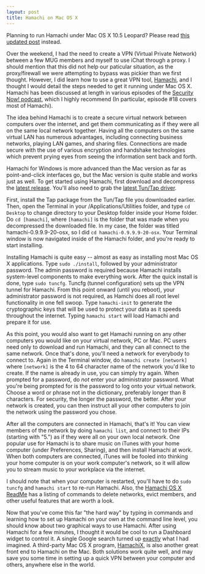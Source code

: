 ```yaml
---
layout: post
title: Hamachi on Mac OS X
---
```

Planning to run Hamachi under Mac OS X 10.5 Leopard?  Please read [this updated post](/2008/08/29/how-to-run-hamachi-on-leopard/) instead.

Over the weekend, I had the need to create a VPN (Virtual Private Network) between a few MUG members and myself to use iChat through a proxy.  I should mention that this did not help our paticular situation, as the proxy/firewall we were attempting to bypass was pickier than we first thought.  However, I did learn how to use a great VPN tool, [Hamachi](http://www.hamachi.cc), and I thought I would detail the steps needed to get it running under Mac OS X.  Hamachi has been discussed at length in various episodes of the [Security Now! podcast](http://www.grc.com/securitynow.htm), which I highly recommend (In particular, episode #18 covers most of Hamachi).

The idea behind Hamachi is to create a secure virtual network between computers over the internet, and get them communicating as if they were all on the same local network together.  Having all the computers on the same virtual LAN has numerous advantages, including connecting business networks, playing LAN games, and sharing files.  Connections are made secure with the use of various encryption and handshake technologies which prevent prying eyes from seeing the information sent back and forth.

Hamachi for Windows is more advanced than the Mac version as far as point-and-click interfaces go, but the Mac version is quite stable and works just as well.  To get started using Hamachi, first download and decompress the [latest release](http://www.hamachi.cc/download).  You'll also need to grab the [latest Tun/Tap driver](http://tuntaposx.sourceforge.net).

First, install the Tap package from the Tun/Tap file you downloaded earlier.  Then, open the Terminal in your /Applications/Utilities folder, and type `cd Desktop` to change directory to your Desktop folder inside your Home folder.  Do `cd [hamachi]`, where `[hamachi]` is the folder that was made when you decompressed the downloaded file.  In my case, the folder was titled hamachi-0.9.9.9-20-osx, so I did `cd hamachi-0.9.9.9-20-osx`.  Your Terminal window is now navigated inside of the Hamachi folder, and you're ready to start installing.

Installing Hamachi is quite easy -- almost as easy as installing most Mac OS X applications.  Type `sudo ./install`, followed by your administrator password.  The admin password is required because Hamachi installs system-level components to make everything work.  After the quick install is done, type `sudo tuncfg`.  Tuncfg (tunnel configuration) sets up the VPN tunnel for Hamachi.  From this point onward (until you reboot), your administrator password is not required, as Hamchi does all root level functionality in one fell swoop.  Type `hamachi-init` to generate the cryptographic keys that will be used to protect your data as it speeds throughout the internet.  Typing `hamachi start` will load Hamachi and prepare it for use.

As this point, you would also want to get Hamachi running on any other computers you would like on your virtual network, PC or Mac.  PC users need only to download and run Hamachi, and they can all connect to the same network.  Once that's done, you'll need a network for everybody to connect to.  Again in the Terminal window, do `hamachi create [network]` where `[network]` is the 4 to 64 character name of the network you'd like to create.  If the name is already in use, you can simply try again.  When prompted for a password, do _not_ enter your administrator password.  What you're being prompted for is the password to log onto your virtual network.  Choose a word or phrase not in the dictionary, preferably longer than 8 characters.  For security, the longer the password, the better.  After your network is created, you can then instruct all your other computers to join the network using the password you chose.

After all the computers are connected in Hamachi, that's it!  You can view members of the network by doing `hamachi list`, and connect to their IPs (starting with "5.") as if they were all on your own local network.  One popular use for Hamachi is to share music on iTunes with your home computer (under Preferences, Sharing), and then install Hamachi at work.  When both computers are connected, iTunes will be fooled into thinking your home computer is on your work computer's network, so it will allow you to stream music to your workplace via the internet.

I should note that when your computer is restarted, you'll have to do `sudo tuncfg` and `hamachi start` to re-run Hamachi.  Also, the [Hamachi OS X ReadMe](http://files.hamachi.cc/osx/README) has a listing of commands to delete networks, evict members, and other useful features that are worth a look.

Now that you've come this far "the hard way" by typing in commands and learning how to set up Hamachi on your own at the command line level, you should know about two graphical ways to use Hamachi.  After using Hamachi for a few minutes, I thought it would be cool to run a Dashboard widget to control it.  A single Google search turned up [exactly](http://www.65co.com/?page_id=13) what I had imagined.  A third-party Mac OS X program, [HamachiX](http://hamachix.spaceants.net/download.html), is also another great front end to Hamachi on the Mac.  Both solutions work quite well, and may save you some time in setting up a quick VPN between your computer and others, anywhere else in the world.
